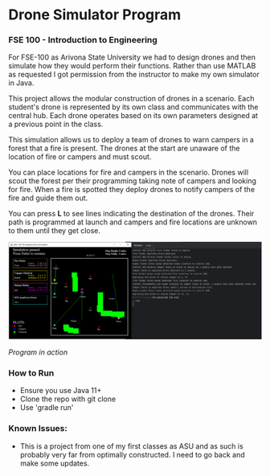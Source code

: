 # Drone Simulator Program

### FSE 100 - Introduction to Engineering

For FSE-100 as Arivona State University we had to design drones and then simulate how they would perform their functions. Rather than use MATLAB as requested I got permission from the instructor to make my own simulator in Java. 

This project allows the modular construction of drones in a scenario. Each student's drone is represented by its own class and communicates with the central hub. Each drone operates based on its own parameters designed at a previous point in the class.

This simulation allows us to deploy a team of drones to warn campers in a forest that a fire is present. The drones at the start are unaware of the location of fire or campers and must scout.

You can place locations for fire and campers in the scenario. Drones will scout the forest per their programming taking note of campers and looking for fire. When a fire is spotted they deploy drones to notify campers of the fire and guide them out.

You can press **L** to see lines indicating the destination of the drones. Their path is programmed at launch and campers and fire locations are unknown to them until they get close.

![Image](/Demo.PNG "Demonstration")

*Program in action*

### How to Run

- Ensure you use Java 11+
- Clone the repo with git clone <Link>
- Use 'gradle run'

### Known Issues:
- This is a project from one of my first classes as ASU and as such is probably very far from optimally constructed. I need to go back and make some updates.

